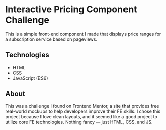 # Interactive Pricing Component Challenge

This is a simple front-end component I made that displays price ranges for a subscription service based on pageviews.

## Technologies

- HTML
- CSS
- JavaScript (ES6)

## About

This was a challenge I found on Frontend Mentor, a site that provides free real-world mockups to help developers improve their FE skills. I chose this project because I love clean layouts, and it seemed like a good project to utilize core FE technologies. Nothing fancy — just HTML, CSS, and JS.
